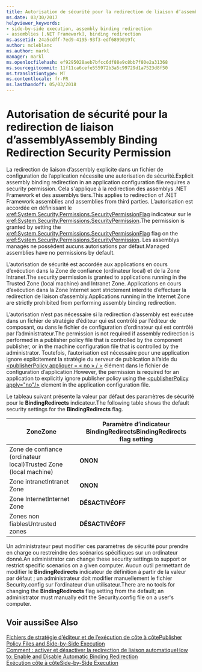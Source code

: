 ```yaml
---
title: Autorisation de sécurité pour la redirection de liaison d’assembly
ms.date: 03/30/2017
helpviewer_keywords:
- side-by-side execution, assembly binding redirection
- assemblies [.NET Framework], binding redirection
ms.assetid: 24a5cdff-7ed9-4195-93f3-edf6899019fc
author: mcleblanc
ms.author: markl
manager: markl
ms.openlocfilehash: ef9295028aeb7bfcc6df88e9c8bb7f80e2a31368
ms.sourcegitcommit: 11f11ca6cefe555972b3a5c99729d1a7523d8f50
ms.translationtype: MT
ms.contentlocale: fr-FR
ms.lasthandoff: 05/03/2018
---
```

# <a name="assembly-binding-redirection-security-permission"></a><span data-ttu-id="04bbf-102">Autorisation de sécurité pour la redirection de liaison d’assembly</span><span class="sxs-lookup"><span data-stu-id="04bbf-102">Assembly Binding Redirection Security Permission</span></span>
<span data-ttu-id="04bbf-103">La redirection de liaison d’assembly explicite dans un fichier de configuration de l’application nécessite une autorisation de sécurité.</span><span class="sxs-lookup"><span data-stu-id="04bbf-103">Explicit assembly binding redirection in an application configuration file requires a security permission.</span></span> <span data-ttu-id="04bbf-104">Cela s'applique à la redirection des assemblys .NET Framework et des assemblys tiers.</span><span class="sxs-lookup"><span data-stu-id="04bbf-104">This applies to redirection of .NET Framework assemblies and assemblies from third parties.</span></span> <span data-ttu-id="04bbf-105">L’autorisation est accordée en définissant le <xref:System.Security.Permissions.SecurityPermissionFlag> indicateur sur le <xref:System.Security.Permissions.SecurityPermission>.</span><span class="sxs-lookup"><span data-stu-id="04bbf-105">The permission is granted by setting the <xref:System.Security.Permissions.SecurityPermissionFlag> flag on the <xref:System.Security.Permissions.SecurityPermission>.</span></span> <span data-ttu-id="04bbf-106">Les assemblys managés ne possèdent aucuns autorisations par défaut.</span><span class="sxs-lookup"><span data-stu-id="04bbf-106">Managed assemblies have no permissions by default.</span></span>  
  
 <span data-ttu-id="04bbf-107">L’autorisation de sécurité est accordée aux applications en cours d’exécution dans la Zone de confiance (ordinateur local) et de la Zone Intranet.</span><span class="sxs-lookup"><span data-stu-id="04bbf-107">The security permission is granted to applications running in the Trusted Zone (local machine) and Intranet Zone.</span></span> <span data-ttu-id="04bbf-108">Applications en cours d’exécution dans la Zone Internet sont strictement interdite d’effectuer la redirection de liaison d’assembly.</span><span class="sxs-lookup"><span data-stu-id="04bbf-108">Applications running in the Internet Zone are strictly prohibited from performing assembly binding redirection.</span></span>  
  
 <span data-ttu-id="04bbf-109">L’autorisation n’est pas nécessaire si la redirection d’assembly est exécutée dans un fichier de stratégie d’éditeur qui est contrôlé par l’éditeur de composant, ou dans le fichier de configuration d’ordinateur qui est contrôlé par l’administrateur.</span><span class="sxs-lookup"><span data-stu-id="04bbf-109">The permission is not required if assembly redirection is performed in a publisher policy file that is controlled by the component publisher, or in the machine configuration file that is controlled by the administrator.</span></span> <span data-ttu-id="04bbf-110">Toutefois, l’autorisation est nécessaire pour une application ignore explicitement la stratégie du serveur de publication à l’aide du [ \<publisherPolicy appliquer = « no » / >](../../../docs/framework/configure-apps/file-schema/runtime/publisherpolicy-element.md) élément dans le fichier de configuration d’application.</span><span class="sxs-lookup"><span data-stu-id="04bbf-110">However, the permission is required for an application to explicitly ignore publisher policy using the [\<publisherPolicy apply="no"/>](../../../docs/framework/configure-apps/file-schema/runtime/publisherpolicy-element.md) element in the application configuration file.</span></span>  
  
 <span data-ttu-id="04bbf-111">Le tableau suivant présente la valeur par défaut des paramètres de sécurité pour le **BindingRedirects** indicateur.</span><span class="sxs-lookup"><span data-stu-id="04bbf-111">The following table shows the default security settings for the **BindingRedirects** flag.</span></span>  
  
|<span data-ttu-id="04bbf-112">Zone</span><span class="sxs-lookup"><span data-stu-id="04bbf-112">Zone</span></span>|<span data-ttu-id="04bbf-113">Paramètre d’indicateur BindingRedirects</span><span class="sxs-lookup"><span data-stu-id="04bbf-113">BindingRedirects flag setting</span></span>|  
|----------|-----------------------------------|  
|<span data-ttu-id="04bbf-114">Zone de confiance (ordinateur local)</span><span class="sxs-lookup"><span data-stu-id="04bbf-114">Trusted Zone (local machine)</span></span>|<span data-ttu-id="04bbf-115">**ON**</span><span class="sxs-lookup"><span data-stu-id="04bbf-115">**ON**</span></span>|  
|<span data-ttu-id="04bbf-116">Zone intranet</span><span class="sxs-lookup"><span data-stu-id="04bbf-116">Intranet Zone</span></span>|<span data-ttu-id="04bbf-117">**ON**</span><span class="sxs-lookup"><span data-stu-id="04bbf-117">**ON**</span></span>|  
|<span data-ttu-id="04bbf-118">Zone Internet</span><span class="sxs-lookup"><span data-stu-id="04bbf-118">Internet Zone</span></span>|<span data-ttu-id="04bbf-119">**DÉSACTIVÉ**</span><span class="sxs-lookup"><span data-stu-id="04bbf-119">**OFF**</span></span>|  
|<span data-ttu-id="04bbf-120">Zones non fiables</span><span class="sxs-lookup"><span data-stu-id="04bbf-120">Untrusted zones</span></span>|<span data-ttu-id="04bbf-121">**DÉSACTIVÉ**</span><span class="sxs-lookup"><span data-stu-id="04bbf-121">**OFF**</span></span>|  
  
 <span data-ttu-id="04bbf-122">Un administrateur peut modifier ces paramètres de sécurité pour prendre en charge ou restreindre des scénarios spécifiques sur un ordinateur donné.</span><span class="sxs-lookup"><span data-stu-id="04bbf-122">An administrator can change these security settings to support or restrict specific scenarios on a given computer.</span></span> <span data-ttu-id="04bbf-123">Aucun outil permettant de modifier le **BindingRedirects** indicateur de définition à partir de la valeur par défaut ; un administrateur doit modifier manuellement le fichier Security.config sur l’ordinateur d’un utilisateur.</span><span class="sxs-lookup"><span data-stu-id="04bbf-123">There are no tools for changing the **BindingRedirects** flag setting from the default; an administrator must manually edit the Security.config file on a user's computer.</span></span>  
  
## <a name="see-also"></a><span data-ttu-id="04bbf-124">Voir aussi</span><span class="sxs-lookup"><span data-stu-id="04bbf-124">See Also</span></span>  
 [<span data-ttu-id="04bbf-125">Fichiers de stratégie d’éditeur et de l’exécution de côte à côte</span><span class="sxs-lookup"><span data-stu-id="04bbf-125">Publisher Policy Files and Side-by-Side Execution</span></span>](http://msdn.microsoft.com/library/97a042be-4d72-40c3-91c0-76fd36bdf133)  
 [<span data-ttu-id="04bbf-126">Comment : activer et désactiver la redirection de liaison automatique</span><span class="sxs-lookup"><span data-stu-id="04bbf-126">How to: Enable and Disable Automatic Binding Redirection</span></span>](../../../docs/framework/configure-apps/how-to-enable-and-disable-automatic-binding-redirection.md)  
 [<span data-ttu-id="04bbf-127">Exécution côte à côte</span><span class="sxs-lookup"><span data-stu-id="04bbf-127">Side-by-Side Execution</span></span>](../../../docs/framework/deployment/side-by-side-execution.md)
